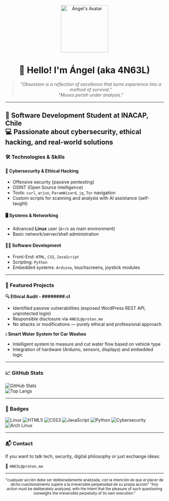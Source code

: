 <div align="center">
  <img src="https://avatars.githubusercontent.com/Angelds-20" alt="Ángel's Avatar" width="150" height="150">

  <h1>👋 Hello! I'm Ángel (aka 4N63L)</h1>
</div>

<div align="center">
  <blockquote>
    <i>"Obsession is a reflection of excellence that turns experience into a method of survival."</i><br>
    <i>"Muses perish under analysis."</i>
  </blockquote>
</div>

---

📍 Software Development Student at **INACAP**, Chile  
💻 Passionate about cybersecurity, ethical hacking, and real-world solutions  
---

### 🛠️ Technologies & Skills

#### 🔐 Cybersecurity & Ethical Hacking
- Offensive security (passive pentesting)
- OSINT (Open Source Intelligence)
- Tools: `curl`, `arjun`, `ParamWizard`, `jq`, `Tor` navigation
- Custom scripts for scanning and analysis with AI assistance (self-taught)

#### 🖥️ Systems & Networking
- Advanced **Linux** user (`Arch` as main environment)
- Basic network/server/shell administration

#### 👨‍💻 Software Development
- Front-End: `HTML`, `CSS`, `JavaScript`
- Scripting: `Python`
- Embedded systems: `Arduino`, touchscreens, joystick modules

---

### 🚀 Featured Projects

**🔍 Ethical Audit - ########.cl**  
- Identified passive vulnerabilities (exposed WordPress REST API, unprotected login)  
- Responsible disclosure via `4N63L@proton.me`  
- No attacks or modifications — purely ethical and professional approach  

**💧 Smart Water System for Car Washes**  
- Intelligent system to measure and cut water flow based on vehicle type  
- Integration of hardware (Arduino, sensors, displays) and embedded logic  

---

### 📈 GitHub Stats

![GitHub Stats](https://github-readme-stats.vercel.app/api?username=Angelds-20&show_icons=true&theme=dark)  
![Top Langs](https://github-readme-stats.vercel.app/api/top-langs/?username=Angelds-20&layout=compact&theme=dark)

---

### 🧷 Badges

![Linux](https://img.shields.io/badge/Linux-FCC624?style=for-the-badge&logo=linux&logoColor=black)
![HTML5](https://img.shields.io/badge/HTML5-E34F26?style=for-the-badge&logo=html5&logoColor=white)
![CSS3](https://img.shields.io/badge/CSS3-1572B6?style=for-the-badge&logo=css3&logoColor=white)
![JavaScript](https://img.shields.io/badge/JavaScript-F7DF1E?style=for-the-badge&logo=javascript&logoColor=black)
![Python](https://img.shields.io/badge/Python-3776AB?style=for-the-badge&logo=python&logoColor=white)
![Cybersecurity](https://img.shields.io/badge/Cybersecurity-000000?style=for-the-badge&logo=hackthebox&logoColor=white)
![Arch Linux](https://img.shields.io/badge/Arch_Linux-1793D1?style=for-the-badge&logo=arch-linux&logoColor=white)

---

### 📬 Contact

If you want to talk tech, security, digital philosophy or just exchange ideas:

📧 `4N63L@proton.me`

---

<div align="center">
  <sub> "cualquier acción debe ser deliberadamente analizada, con la intención de que el placer de dicho cuestionamiento supere a la irreversible perpetuidad de su propia acción"  </sub>
  <sub> "Any action must be deliberately analyzed, with the intent that the pleasure of such questioning outweighs the irreversible perpetuity of its own execution."   </sub>
</div>

